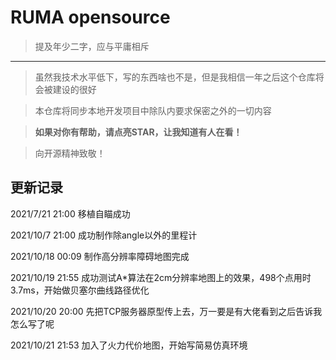 # RUMA opensource

> 提及年少二字，应与平庸相斥 

---

> 虽然我技术水平低下，写的东西啥也不是，但是我相信一年之后这个仓库将会被建设的很好

> 本仓库将同步本地开发项目中除队内要求保密之外的一切内容

> **如果对你有帮助，请点亮STAR，让我知道有人在看！**

> 向开源精神致敬！

## 更新记录

2021/7/21    21:00   移植自瞄成功

2021/10/7    21:00   成功制作除angle以外的里程计

2021/10/18   00:09   制作高分辨率障碍地图完成

2021/10/19   21:55   成功测试A*算法在2cm分辨率地图上的效果，498个点用时3.7ms，开始做贝塞尔曲线路径优化

2021/10/20   20:00   先把TCP服务器原型传上去，万一要是有大佬看到之后告诉我怎么写了呢

2021/10/21   21:53   加入了火力代价地图，开始写简易仿真环境
